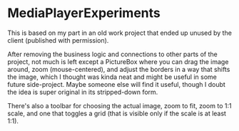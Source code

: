 # MediaPlayerExperiments

This is based on my part in an old work project that ended up unused by the client (published with permission).

After removing the business logic and connections to other parts of the project, not much is left except a PictureBox where you can drag the image around, zoom (mouse-centered), and adjust the borders in a way that shifts the image, which I thought was kinda neat and might be useful in some future side-project. Maybe someone else will find it useful, though I doubt the idea is super original in its stripped-down form.

There's also a toolbar for choosing the actual image, zoom to fit, zoom to 1:1 scale, and one that toggles a grid (that is visible only if the scale is at least 1:1).